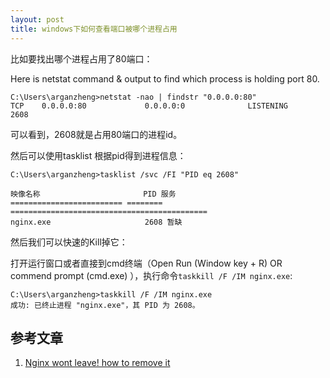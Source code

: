 ```yaml
---
layout: post
title: windows下如何查看端口被哪个进程占用
---
```



比如要找出哪个进程占用了80端口：

Here is netstat command & output to find which process is holding port 80.

    C:\Users\arganzheng>netstat -nao | findstr "0.0.0.0:80"
    TCP    0.0.0.0:80             0.0.0.0:0              LISTENING       2608

可以看到，2608就是占用80端口的进程id。

然后可以使用tasklist 根据pid得到进程信息：

    C:\Users\arganzheng>tasklist /svc /FI "PID eq 2608"
    
    映像名称                       PID 服务
    ========================= ======== ============================================
    nginx.exe                     2608 暂缺


然后我们可以快速的Kill掉它：

打开运行窗口或者直接到cmd终端（Open Run (Window key + R) OR commend prompt (cmd.exe) ），执行命令`taskkill /F /IM nginx.exe`:

    C:\Users\arganzheng>taskkill /F /IM nginx.exe
    成功: 已终止进程 "nginx.exe"，其 PID 为 2608。

## 参考文章

1. [Nginx wont leave! how to remove it](http://stackoverflow.com/questions/12239778/nginx-wont-leave-how-to-remove-it)